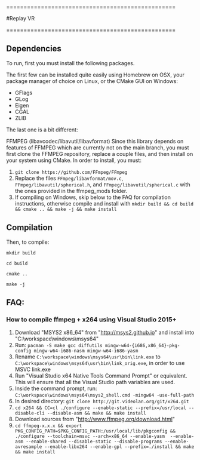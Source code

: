 =================================================

#Replay VR

=================================================

## Dependencies

To run, first you must install the following packages. 

The first few can be installed quite easily using Homebrew on OSX, your package manager of choice on Linux, or the CMake GUI on Windows:
* GFlags
* GLog
* Eigen
* CGAL
* ZLIB

The last one is a bit different:

FFMPEG (libavcodec/libavutil/libavformat)
Since this library depends on features of FFMPEG which are currently not on the main branch, you must first clone the FFMPEG repository, replace a couple files, and then install on your system using CMake. In order to install, you must:
1. `git clone https://github.com/FFmpeg/FFmpeg`
2. Replace the files `FFmpeg/libavformat/mov.c`, `FFmpeg/libavutil/spherical.h`, and `FFmpeg/libavutil/spherical.c` with the ones provided in the ffmpeg_mods folder.
3. If compiling on Windows, skip below to the FAQ for compilation instructions, otherwise compile and install with `mkdir build && cd build && cmake .. && make -j && make install`

## Compilation 

Then, to compile:

`mkdir build`

`cd build`

`cmake ..`

`make -j`

## FAQ: 

### How to compile ffmpeg + x264 using Visual Studio 2015+

1. Download "MSYS2 x86_64" from "http://msys2.github.io" and install into "C:\workspace\windows\msys64" 
2. Run: `pacman -S make gcc diffutils mingw-w64-{i686,x86_64}-pkg-config mingw-w64-i686-nasm mingw-w64-i686-yasm`
3. Rename `C:\workspace\windows\msys64\usr\bin\link.exe` to `C:\workspace\windows\msys64\usr\bin\link_orig.exe`, in order to use MSVC link.exe
4. Run "Visual Studio x64 Native Tools Command Prompt" or equivalent. This will ensure that all the Visual Studio path variables are used.
5. Inside the command prompt, run: `C:\workspace\windows\msys64\msys2_shell.cmd -mingw64 -use-full-path`
6. In desired directory: `git clone http://git.videolan.org/git/x264.git`
7. `cd x264 && CC=cl ./configure --enable-static --prefix=/usr/local --disable-cli --disable-asm && make && make install`
8. Download sources from "http://www.ffmpeg.org/download.html"
9. `cd ffmpeg-x.x.x && export PKG_CONFIG_PATH=$PKG_CONFIG_PATH:/usr/local/lib/pkgconfig && ./configure --toolchain=msvc --arch=x86_64 --enable-yasm  --enable-asm --enable-shared --disable-static --disable-programs --enable-avresample --enable-libx264 --enable-gpl --prefix=./install && make && make install`

